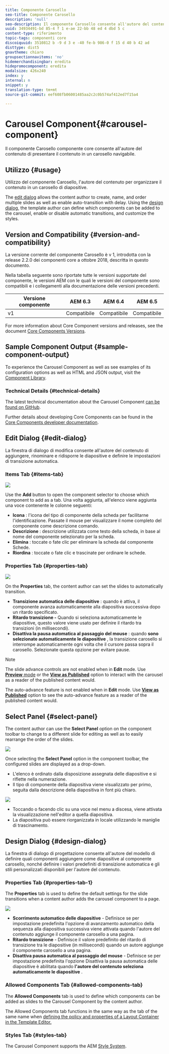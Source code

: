 ```yaml
---
title: Componente Carosello
seo-title: Componente Carosello
description: 'null'
seo-description: Il componente Carosello consente all'autore del contenuto di presentare il contenuto in un carosello rotante.
uuid: 34934491-bd 85-4 f 1 e-ae 22-bb 48 ed 4 dbd 5 c
content-type: riferimento
topic-tags: componenti core
discoiquuid: 3510812 b -9 d 3 e -40 fe-b 986-0 f 15 d 40 b 42 ad
disttype: dist5
gnavtheme: chiaro
groupsectionnavitems: 'no'
hidemerchandisingbar: eredita
hidepromocomponent: eredita
modalsize: 426x240
index: y
internal: n
snippet: y
translation-type: tm+mt
source-git-commit: eef608fb06001485aa2c2c0b574af412ed7f15a4

---
```



# Carousel Component{#carousel-component}

Il componente Carosello componente core consente all&#39;autore del contenuto di presentare il contenuto in un carosello navigabile.

## Utilizzo {#usage}

Utilizzo del componente Carosello, l&#39;autore del contenuto per organizzare il contenuto in un carosello di diapositive.

The [edit dialog](#edit-dialog) allows the content author to create, name, and order multiple slides as well as enable auto-transition with delay. Using the [design dialog](#design-dialog), the template author can define which components can be added to the carousel, enable or disable automatic transitions, and customize the styles.

## Version and Compatibility {#version-and-compatibility}

La versione corrente del componente Carosello è v 1, introdotta con la release 2.2.0 dei componenti core a ottobre 2018, descritta in questo documento.

Nella tabella seguente sono riportate tutte le versioni supportate del componente, le versioni AEM con le quali le versioni del componente sono compatibili e i collegamenti alla documentazione delle versioni precedenti.

| Versione componente | AEM 6.3 | AEM 6.4 | AEM 6.5 |
|--- |--- |--- |--- |
| v1 | Compatibile | Compatibile | Compatibile |

For more information about Core Component versions and releases, see the document [Core Components Versions](versions.md).

## Sample Component Output {#sample-component-output}

To experience the Carousel Component as well as see examples of its configuration options as well as HTML and JSON output, visit the [Component Library](http://opensource.adobe.com/aem-core-wcm-components/library/carousel.html).

### Technical Details {#technical-details}

The latest technical documentation about the Carousel Component [can be found on GitHub](https://github.com/adobe/aem-core-wcm-components/blob/master/content/src/content/jcr_root/apps/core/wcm/components/carousel/v1/carousel).

Further details about developing Core Components can be found in the [Core Components developer documentation](developing.md).

## Edit Dialog {#edit-dialog}

La finestra di dialogo di modifica consente all&#39;autore del contenuto di aggiungere, rinominare e ridisporre le diapositive e definire le impostazioni di transizione automatica.

### Items Tab {#items-tab}

![](assets/screenshot_2018-10-12at102451.png)

Use the **Add** button to open the component selector to choose which component to add as a tab. Una volta aggiunta, all&#39;elenco viene aggiunta una voce contenente le colonne seguenti:

* **Icona** : l&#39;icona del tipo di componente della scheda per facilitarne l&#39;identificazione. Passate il mouse per visualizzare il nome completo del componente come descrizione comando.
* **Descrizione** : descrizione utilizzata come testo della scheda, in base al nome del componente selezionato per la scheda.
* **Elimina** : toccate o fate clic per eliminare la scheda dal componente Schede.
* **Riordina** : toccate o fate clic e trascinate per ordinare le schede.

### Properties Tab {#properties-tab}

![](assets/screenshot_2018-11-28at141054.png)

On the **Properties** tab, the content author can set the slides to automatically transition.

* **Transizione automatica delle diapositive** : quando è attiva, il componente avanza automaticamente alla diapositiva successiva dopo un ritardo specificato.
* **Ritardo transizione -** Quando si seleziona automaticamente le diapositive, questo valore viene usato per definire il ritardo tra transizioni (in millisecondi).
* **Disattiva la pausa automatica al passaggio del mouse** : quando **sono selezionate automaticamente le diapositive** , la transizione carosello si interrompe automaticamente ogni volta che il cursore passa sopra il carosello. Selezionate questa opzione per evitare pause.

>[!NOTE]
>
>The slide advance controls are not enabled when in **Edit** mode. Use [**Preview** mode](https://helpx.adobe.com/experience-manager/6-5/sites/authoring/using/editing-content.html) or the **[View as Published](https://helpx.adobe.com/experience-manager/6-5/sites/authoring/using/editing-content.html)** option to interact with the carousel as a reader of the published content would.
>
>The auto-advance feature is not enabled when in **Edit** mode. Use **[View as Published](https://helpx.adobe.com/experience-manager/6-5/sites/authoring/using/editing-content.html)** option to see the auto-advance feature as a reader of the published content would.

## Select Panel {#select-panel}

The content author can use the **Select Panel** option on the component toolbar to change to a different slide for editing as well as to easily rearrange the order of the slides.

![](assets/screenshot_2018-10-11at165417.png)

Once selecting the **Select Panel** option in the component toolbar, the configured slides are displayed as a drop-down.

* L&#39;elenco è ordinato dalla disposizione assegnata delle diapositive e si riflette nella numerazione.
* Il tipo di componente della diapositiva viene visualizzato per primo, seguita dalla descrizione della diapositiva in font più chiaro.

![](assets/opera_snapshot_2018-11-28141537localhost.png)

* Toccando o facendo clic su una voce nel menu a discesa, viene attivata la visualizzazione nell&#39;editor a quella diapositiva.
* La diapositiva può essere riorganizzata in locale utilizzando le maniglie di trascinamento.

## Design Dialog {#design-dialog}

La finestra di dialogo di progettazione consente all&#39;autore del modello di definire quali componenti aggiungere come diapositive al componente carosello, nonché definire i valori predefiniti di transizione automatica e gli stili personalizzati disponibili per l&#39;autore del contenuto.

### Properties Tab {#properties-tab-1}

The **Properties** tab is used to define the default settings for the slide transitions when a content author adds the carousel component to a page.

![](assets/screenshot_2018-11-28at141824.png)

* **Scorrimento automatico delle diapositive** - Definisce se per impostazione predefinita l&#39;opzione di avanzamento automatico della sequenza alla diapositiva successiva viene attivata quando l&#39;autore del contenuto aggiunge il componente carosello a una pagina.
* **Ritardo transizione** - Definisce il valore predefinito del ritardo di transizione tra le diapositive (in millisecondi) quando un autore aggiunge il componente carosello a una pagina.
* **Disattiva pausa automatica al passaggio del mouse** - Definisce se per impostazione predefinita l&#39;opzione Disattiva la pausa automatica delle diapositive è abilitata quando **l&#39;autore del contenuto seleziona automaticamente le diapositive** .

### Allowed Components Tab {#allowed-components-tab}

The **Allowed Components** tab is used to define which components can be added as slides to the Carousel Component by the content author.

The Allowed Components tab functions in the same way as the tab of the same name when [defining the policy and properties of a Layout Container in the Template Editor.](https://helpx.adobe.com/experience-manager/6-5/sites/authoring/using/templates.html)

### Styles Tab {#styles-tab}

The Carousel Component supports the AEM [Style System](authoring.md#component-styling).